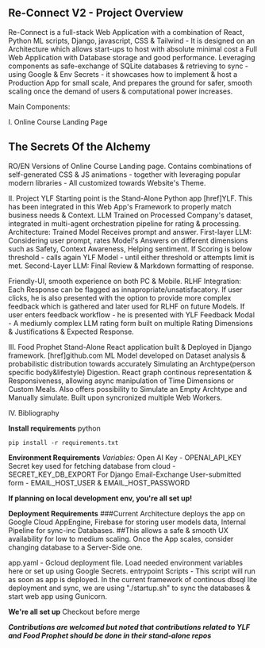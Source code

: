 ## Re-Connect V2 - Project Overview

Re-Connect is a full-stack Web Application with a combination of React, Python ML scripts, Django, javascript, CSS & Tailwind - 
It is designed on an Architecture which allows start-ups to host with absolute minimal cost a Full Web Application with Database storage and good performance.
Leveraging components as safe-exchange of SQLite databases & retrieving to sync - using Google & Env Secrets - it showcases how to implement & host a Production App for small scale,
And prepares the ground for safer, smooth scaling once the demand of users & computational power increases.

Main Components:

I. Online Course Landing Page
## The Secrets Of the Alchemy
RO/EN Versions of Online Course Landing page.
Contains combinations of self-generated CSS & JS animations - together with leveraging popular modern libraries - All customized towards Website's Theme.


II. Project YLF
Starting point is the Stand-Alone Python app [href]YLF.
This has been integrated in this Web App's Framework to properly match business needs & Context.
LLM Trained on Processed Company's dataset, integrated in multi-agent orchestration pipeline for rating & processing.
Architecture: Trained Model Receives prompt and answer.
First-layer LLM: Considering user prompt, rates Model's Answers on different dimensions such as Safety, Context Awareness, Helping sentiment.
If Scoring is below threshold - calls again YLF Model - until either threshold or attempts limit is met.
Second-Layer LLM: Final Review & Markdown formatting of response.

Friendly-UI, smooth experience on both PC & Mobile.
RLHF Integration:
Each Response can be flagged as innapropriate/unsatisfacatory. 
If user clicks, he is also presented with the option to provide more complex feedback which is gathered and later used for RLHF on future Models.
If user enters feedback workflow - he is presented with YLF Feedback Modal - A mediumly complex LLM rating form built on multiple Rating Dimensions & Justifications & Expected Response.


III. Food Prophet
Stand-Alone React application built & Deployed in Django framework.
[href]github.com
ML Model developed on Dataset analysis & probabilistic distribution towards accurately Simulating an Archtype(person specific body&lifestyle) Digestion.
React graph continous representation & Responsiveness, allowing async manipulation of Time Dimensions or Custom Meals.
Also offers possibility to Simulate an Empty Archtype and Manually simulate.
Built upon syncronized multiple Web Workers.

IV. Bibliography



**Install requirements**
python 
```
pip install -r requirements.txt
```

**Environment Requirements**
*Variables:*
Open AI Key - OPENAI_API_KEY
Secret key used for fetching database from cloud - SECRET_KEY_DB_EXPORT
For Django Email-Exchange User-submitted form - EMAIL_HOST_USER & EMAIL_HOST_PASSWORD

**If planning on local development env, you're all set up!**


**Deployment Requirements**
###Current Architecture deploys the app on Google Cloud AppEngine, Firebase for storing user models data, Internal Pipeline for sync-inc Databases.
##This allows a safe & smooth UX availability for low to medium scaling.
Once the App scales, consider changing database to a Server-Side one.

app.yaml - Gcloud deployment file. Load needed environment variables here or set up using Google Secrets.
entrypoint Scripts - This script will run as soon as app is deployed. In the current framework of continous dbsql lite deployment and sync,
we are using "./startup.sh" to sync the databases & start web app using Gunicorn.


**We're all set up**
Checkout before merge



***Contributions are welcomed but noted that contributions related to YLF and Food Prophet should be done in their stand-alone repos***